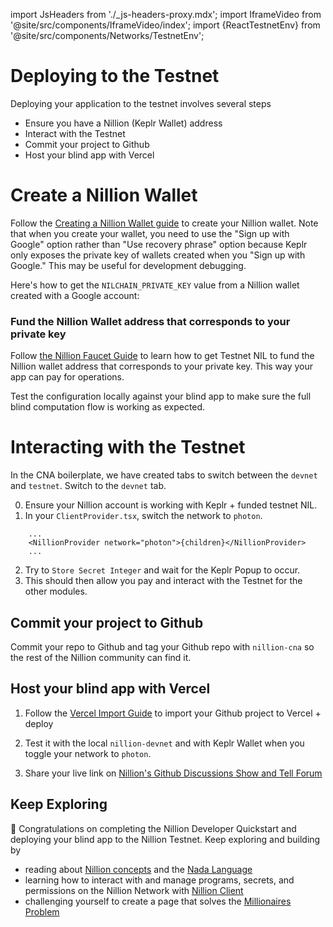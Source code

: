import JsHeaders from './\_js-headers-proxy.mdx';
import IframeVideo from '@site/src/components/IframeVideo/index';
import {ReactTestnetEnv} from '@site/src/components/Networks/TestnetEnv';

# Deploying to the Testnet

Deploying your application to the testnet involves several steps
- Ensure you have a Nillion (Keplr Wallet) address
- Interact with the Testnet
- Commit your project to Github
- Host your blind app with Vercel

# Create a Nillion Wallet

Follow the [Creating a Nillion Wallet guide](/guide-testnet-connect) to create your Nillion wallet. Note that when you create your wallet, you need to use the "Sign up with Google" option rather than "Use recovery phrase" option because Keplr only exposes the private key of wallets created when you "Sign up with Google." This may be useful for development debugging.

Here's how to get the `NILCHAIN_PRIVATE_KEY` value from a Nillion wallet created with a Google account:

<IframeVideo videoSrc="https://www.loom.com/embed/0f9949a990ee497195a39e02b280f2c7?sid=f53b62d2-6820-4780-98b1-5b3049b00709"/>

### Fund the Nillion Wallet address that corresponds to your private key

Follow [the Nillion Faucet Guide](/guide-testnet-faucet) to learn how to get Testnet NIL to fund the Nillion wallet address that corresponds to your private key. This way your app can pay for operations.

Test the configuration locally against your blind app to make sure the full blind computation flow is working as expected.

# Interacting with the Testnet
In the CNA boilerplate, we have created tabs to switch between the `devnet` and `testnet`. Switch to the `devnet` tab.

0. Ensure your Nillion account is working with Keplr + funded testnet NIL.
1. In your `ClientProvider.tsx`, switch the network to `photon`.
```
    ...
    <NillionProvider network="photon">{children}</NillionProvider>
    ...
```
2. Try to `Store Secret Integer` and wait for the Keplr Popup to occur. 
3. This should then allow you pay and interact with the Testnet for the other modules. 

## Commit your project to Github

Commit your repo to Github and tag your Github repo with `nillion-cna` so the rest of the Nillion community can find it.

## Host your blind app with Vercel

1. Follow the [Vercel Import Guide](https://vercel.com/docs/getting-started-with-vercel/import) to import your Github project to Vercel + deploy

2. Test it with the local `nillion-devnet` and with Keplr Wallet when you toggle your network to `photon`.

3. Share your live link on [Nillion's Github Discussions Show and Tell Forum](https://github.com/orgs/NillionNetwork/discussions/categories/show-and-tell)

## Keep Exploring

🥳 Congratulations on completing the Nillion Developer Quickstart and deploying your blind app to the Nillion Testnet. Keep exploring and building by

- reading about [Nillion concepts](/concepts) and the [Nada Language](nada-lang)
- learning how to interact with and manage programs, secrets, and permissions on the Nillion Network with [Nillion Client](/js-client)
- challenging yourself to create a page that solves the [Millionaires Problem](/multi-party-computation#applied-mpc)
